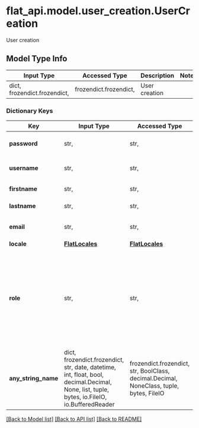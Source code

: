 # flat_api.model.user_creation.UserCreation

User creation

## Model Type Info
Input Type | Accessed Type | Description | Notes
------------ | ------------- | ------------- | -------------
dict, frozendict.frozendict,  | frozendict.frozendict,  | User creation | 

### Dictionary Keys
Key | Input Type | Accessed Type | Description | Notes
------------ | ------------- | ------------- | ------------- | -------------
**password** | str,  | str,  | Password of the new account | 
**username** | str,  | str,  | Username of the new account | 
**firstname** | str,  | str,  | First name of the user | [optional] 
**lastname** | str,  | str,  | Last name of the user | [optional] 
**email** | str,  | str,  | Email of the new account | [optional] 
**locale** | [**FlatLocales**](FlatLocales.md) | [**FlatLocales**](FlatLocales.md) |  | [optional] 
**role** | str,  | str,  | Role of the new account | [optional] must be one of ["user", "teacher", "admin", ] if omitted the server will use the default value of "user"
**any_string_name** | dict, frozendict.frozendict, str, date, datetime, int, float, bool, decimal.Decimal, None, list, tuple, bytes, io.FileIO, io.BufferedReader | frozendict.frozendict, str, BoolClass, decimal.Decimal, NoneClass, tuple, bytes, FileIO | any string name can be used but the value must be the correct type | [optional]

[[Back to Model list]](../../README.md#documentation-for-models) [[Back to API list]](../../README.md#documentation-for-api-endpoints) [[Back to README]](../../README.md)

